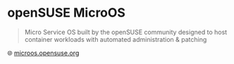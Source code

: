 # openSUSE MicroOS

> Micro Service OS built by the openSUSE community designed to host container workloads with automated administration & patching

🌐 [microos.opensuse.org](https://microos.opensuse.org/)
